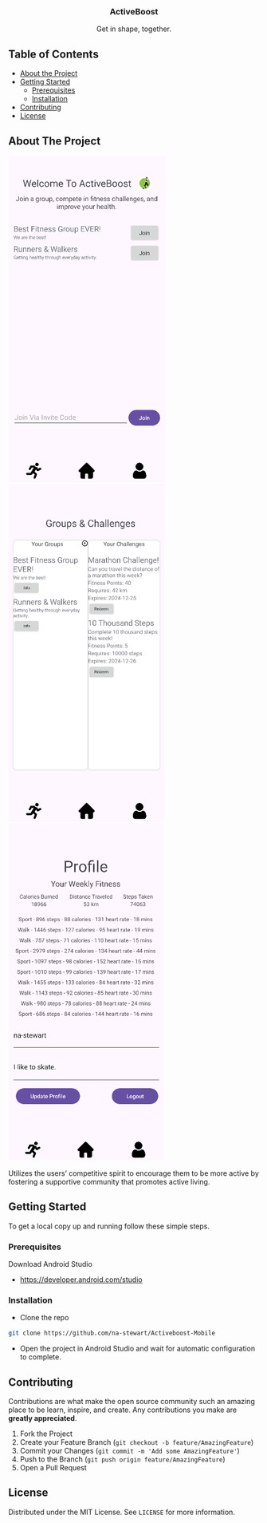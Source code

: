 <!-- PROJECT LOGO -->
<br />
<p align="center">
  <h3 align="center">ActiveBoost</h3>

  <p align="center">
    Get in shape, together.
  </p>
</p>

<!-- TABLE OF CONTENTS -->
## Table of Contents

* [About the Project](#about-the-project)
* [Getting Started](#getting-started)
  * [Prerequisites](#prerequisites)
  * [Installation](#installation)
* [Contributing](#contributing)
* [License](#license)

<!-- ABOUT THE PROJECT -->
## About The Project

![Preview](https://github.com/na-stewart/Activeboost-Mobile/blob/master/preview.PNG)
![Preview](https://github.com/na-stewart/Activeboost-Mobile/blob/master/preview2.PNG)
![Preview](https://github.com/na-stewart/Activeboost-Mobile/blob/master/preview3.PNG)


Utilizes the users’ competitive spirit to encourage them to be more active by fostering a supportive community that promotes active living.

<!-- GETTING STARTED -->
## Getting Started

To get a local copy up and running follow these simple steps.

### Prerequisites

Download Android Studio

* https://developer.android.com/studio

### Installation

* Clone the repo
  
```sh
git clone https://github.com/na-stewart/Activeboost-Mobile
```

* Open the project in Android Studio and wait for automatic configuration to complete.

<!-- CONTRIBUTING -->
## Contributing

Contributions are what make the open source community such an amazing place to be learn, inspire, and create. Any contributions you make are **greatly appreciated**.

1. Fork the Project
2. Create your Feature Branch (`git checkout -b feature/AmazingFeature`)
3. Commit your Changes (`git commit -m 'Add some AmazingFeature'`)
4. Push to the Branch (`git push origin feature/AmazingFeature`)
5. Open a Pull Request


<!-- LICENSE -->
## License

Distributed under the MIT License. See `LICENSE` for more information.


<!-- MARKDOWN LINKS & IMAGES -->
<!-- https://www.markdownguide.org/basic-syntax/#reference-style-links -->
[contributors-shield]: https://img.shields.io/github/contributors/sunset-developer/GrooveBot.svg?style=flat-square
[contributors-url]: https://github.com/sunset-developer/GrooveBot/graphs/contributors
[forks-shield]: https://img.shields.io/github/forks/sunset-developer/GrooveBot.svg?style=flat-square
[forks-url]: https://github.com/sunset-developer/GrooveBot/network/members
[stars-shield]: https://img.shields.io/github/stars/sunset-developer/GrooveBot.svg?style=flat-square
[stars-url]: https://github.com/sunset-developer/GrooveBot/stargazers
[issues-shield]: https://img.shields.io/github/issues/sunset-developer/GrooveBot.svg?style=flat-square
[issues-url]: https://github.com/sunset-developer/GrooveBot/issues
[license-shield]: https://img.shields.io/github/license/sunset-developer/GrooveBot.svg?style=flat-square
[license-url]: https://github.com/sunset-developer/GrooveBot/blob/master/LICENSE
[linkedin-shield]: https://img.shields.io/badge/-LinkedIn-black.svg?style=flat-square&logo=linkedin&colorB=555
[linkedin-url]: https://linkedin.com/in/github_username
[product-screenshot]: images/screenshot.png
